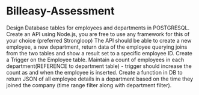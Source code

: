 # Billeasy-Assessment

Design Database tables for employees and departments in POSTGRESQL.
Create an API using Node.js, you are free to use any framework for this of your choice (preferred Strongloop)
The API should be able to create a new employee, a new department, return data of the employee querying joins from the two tables and show a result set to a specific employee ID.
Create a Trigger on the Employee table. Maintain a count of employees in each department(REFERENCE to department table) - trigger should increase the count as and when the employee is inserted.
Create a function in DB to return JSON of all employee details in a department based on the time they joined the company (time range filter along with department filter).
